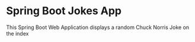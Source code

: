 # Spring Boot Jokes App
This Spring Boot Web Application displays a random Chuck Norris Joke on the index